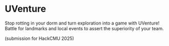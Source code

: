 # UVenture

Stop rotting in your dorm and turn exploration into a game with UVenture! Battle for landmarks and local events to assert the superiority of your team.

(submission for HackCMU 2025)
